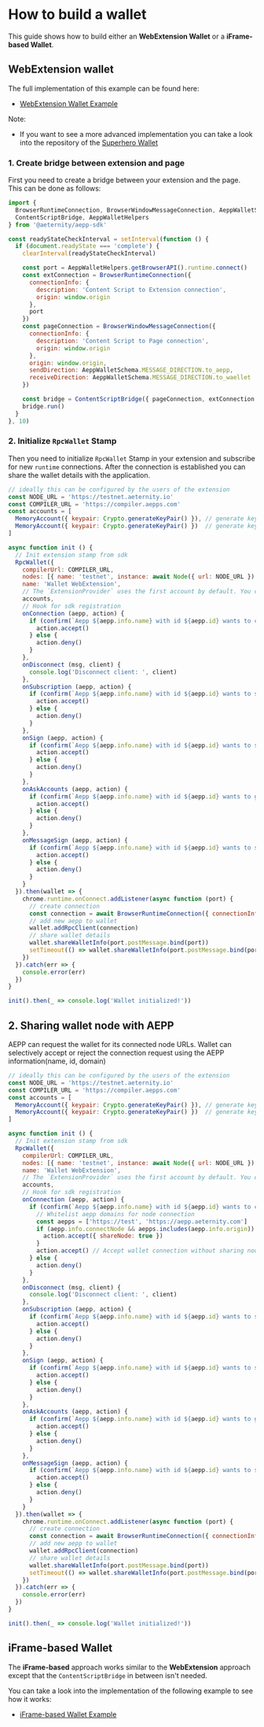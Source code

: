 # How to build a wallet

This guide shows how to build either an **WebExtension Wallet** or a **iFrame-based Wallet**.

## WebExtension wallet
The full implementation of this example can be found here:

- [WebExtension Wallet Example](https://github.com/aeternity/aepp-sdk-js/tree/master/examples/browser/wallet-web-extension)


Note:

- If you want to see a more advanced implementation you can take a look into the repository of the [Superhero Wallet](https://github.com/aeternity/superhero-wallet)

### 1. Create bridge between extension and page
First you need to create a bridge between your extension and the page. This can be done as follows:

```js
import {
  BrowserRuntimeConnection, BrowserWindowMessageConnection, AeppWalletSchema,
  ContentScriptBridge, AeppWalletHelpers
} from '@aeternity/aepp-sdk'

const readyStateCheckInterval = setInterval(function () {
  if (document.readyState === 'complete') {
    clearInterval(readyStateCheckInterval)

    const port = AeppWalletHelpers.getBrowserAPI().runtime.connect()
    const extConnection = BrowserRuntimeConnection({
      connectionInfo: {
        description: 'Content Script to Extension connection',
        origin: window.origin
      },
      port
    })
    const pageConnection = BrowserWindowMessageConnection({
      connectionInfo: {
        description: 'Content Script to Page connection',
        origin: window.origin
      },
      origin: window.origin,
      sendDirection: AeppWalletSchema.MESSAGE_DIRECTION.to_aepp,
      receiveDirection: AeppWalletSchema.MESSAGE_DIRECTION.to_waellet
    })

    const bridge = ContentScriptBridge({ pageConnection, extConnection })
    bridge.run()
  }
}, 10)
```

### 2. Initialize `RpcWallet` Stamp
Then you need to initialize `RpcWallet` Stamp in your extension and subscribe for new `runtime` connections.
After the connection is established you can share the wallet details with the application.

```js
// ideally this can be configured by the users of the extension
const NODE_URL = 'https://testnet.aeternity.io'
const COMPILER_URL = 'https://compiler.aepps.com'
const accounts = [
  MemoryAccount({ keypair: Crypto.generateKeyPair() }), // generate keypair for account1
  MemoryAccount({ keypair: Crypto.generateKeyPair() })  // generate keypair for account2
]

async function init () {
  // Init extension stamp from sdk
  RpcWallet({
    compilerUrl: COMPILER_URL,
    nodes: [{ name: 'testnet', instance: await Node({ url: NODE_URL }) }],
    name: 'Wallet WebExtension',
    // The `ExtensionProvider` uses the first account by default. You can change active account using `selectAccount(address)` function
    accounts,
    // Hook for sdk registration
    onConnection (aepp, action) {
      if (confirm(`Aepp ${aepp.info.name} with id ${aepp.id} wants to connect`)) {
        action.accept()
      } else {
        action.deny()
      }
    },
    onDisconnect (msg, client) {
      console.log('Disconnect client: ', client)
    },
    onSubscription (aepp, action) {
      if (confirm(`Aepp ${aepp.info.name} with id ${aepp.id} wants to subscribe for accounts`)) {
        action.accept()
      } else {
        action.deny()
      }
    },
    onSign (aepp, action) {
      if (confirm(`Aepp ${aepp.info.name} with id ${aepp.id} wants to sign tx ${action.params.tx}`)) {
        action.accept()
      } else {
        action.deny()
      }
    },
    onAskAccounts (aepp, action) {
      if (confirm(`Aepp ${aepp.info.name} with id ${aepp.id} wants to get accounts`)) {
        action.accept()
      } else {
        action.deny()
      }
    },
    onMessageSign (aepp, action) {
      if (confirm(`Aepp ${aepp.info.name} with id ${aepp.id} wants to sign msg ${action.params.message}`)) {
        action.accept()
      } else {
        action.deny()
      }
    }
  }).then(wallet => {
    chrome.runtime.onConnect.addListener(async function (port) {
      // create connection
      const connection = await BrowserRuntimeConnection({ connectionInfo: { id: port.sender.frameId }, port })
      // add new aepp to wallet
      wallet.addRpcClient(connection)
      // share wallet details
      wallet.shareWalletInfo(port.postMessage.bind(port))
      setTimeout(() => wallet.shareWalletInfo(port.postMessage.bind(port)), 3000)
    })
  }).catch(err => {
    console.error(err)
  })
}

init().then(_ => console.log('Wallet initialized!'))
```

## 2. Sharing wallet node with AEPP
AEPP can request the wallet for its connected node URLs. Wallet can selectively accept or reject the connection request using the AEPP information(name, id, domain)

```js
// ideally this can be configured by the users of the extension
const NODE_URL = 'https://testnet.aeternity.io'
const COMPILER_URL = 'https://compiler.aepps.com'
const accounts = [
  MemoryAccount({ keypair: Crypto.generateKeyPair() }), // generate keypair for account1
  MemoryAccount({ keypair: Crypto.generateKeyPair() })  // generate keypair for account2
]

async function init () {
  // Init extension stamp from sdk
  RpcWallet({
    compilerUrl: COMPILER_URL,
    nodes: [{ name: 'testnet', instance: await Node({ url: NODE_URL }) }],
    name: 'Wallet WebExtension',
    // The `ExtensionProvider` uses the first account by default. You can change active account using `selectAccount(address)` function
    accounts,
    // Hook for sdk registration
    onConnection (aepp, action) {
      if (confirm(`Aepp ${aepp.info.name} with id ${aepp.id} wants to connect`)) {
        // Whitelist aepp domains for node connection
        const aepps = ['https://test', 'https://aepp.aeternity.com']
        if (aepp.info.connectNode && aepps.includes(aepp.info.origin)) {
          action.accept({ shareNode: true })
        }
        action.accept() // Accept wallet connection without sharing node URLs
      } else {
        action.deny()
      }
    },
    onDisconnect (msg, client) {
      console.log('Disconnect client: ', client)
    },
    onSubscription (aepp, action) {
      if (confirm(`Aepp ${aepp.info.name} with id ${aepp.id} wants to subscribe for accounts`)) {
        action.accept()
      } else {
        action.deny()
      }
    },
    onSign (aepp, action) {
      if (confirm(`Aepp ${aepp.info.name} with id ${aepp.id} wants to sign tx ${action.params.tx}`)) {
        action.accept()
      } else {
        action.deny()
      }
    },
    onAskAccounts (aepp, action) {
      if (confirm(`Aepp ${aepp.info.name} with id ${aepp.id} wants to get accounts`)) {
        action.accept()
      } else {
        action.deny()
      }
    },
    onMessageSign (aepp, action) {
      if (confirm(`Aepp ${aepp.info.name} with id ${aepp.id} wants to sign msg ${action.params.message}`)) {
        action.accept()
      } else {
        action.deny()
      }
    }
  }).then(wallet => {
    chrome.runtime.onConnect.addListener(async function (port) {
      // create connection
      const connection = await BrowserRuntimeConnection({ connectionInfo: { id: port.sender.frameId }, port })
      // add new aepp to wallet
      wallet.addRpcClient(connection)
      // share wallet details
      wallet.shareWalletInfo(port.postMessage.bind(port))
      setTimeout(() => wallet.shareWalletInfo(port.postMessage.bind(port)), 3000)
    })
  }).catch(err => {
    console.error(err)
  })
}

init().then(_ => console.log('Wallet initialized!'))
```

## iFrame-based Wallet
The **iFrame-based** approach works similar to the **WebExtension** approach except that the `ContentScriptBridge` in between isn't needed.

You can take a look into the implementation of the following example to see how it works:

- [iFrame-based Wallet Example](https://github.com/aeternity/aepp-sdk-js/tree/master/examples/browser/wallet-iframe)
